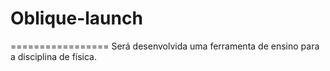 # Oblique-launch
=================
Será desenvolvida uma ferramenta de ensino para a disciplina de física. 
